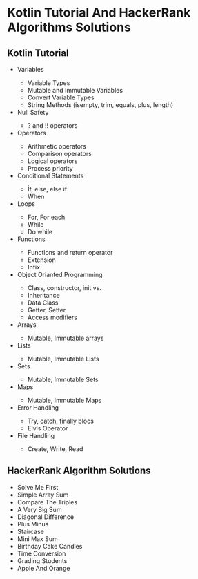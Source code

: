 # Kotlin Tutorial And HackerRank Algorithms Solutions

## Kotlin Tutorial
<ul>
  <li>Variables </li>
  <ul>
    <li>Variable Types</li>
    <li>Mutable and Immutable Variables</li>
    <li>Convert Variable Types</li>
    <li>String Methods (isempty, trim, equals, plus, length)</li>
  </ul>
  <li>Null Safety</li>
  <ul>
    <li>? and !! operators</li>
  </ul>
  <li>Operators</li>
  <ul>
    <li>Arithmetic operators</li>
    <li>Comparison operators</li>
    <li>Logical operators</li>
    <li>Process priority</li>
  </ul>
  <li>Conditional Statements</li>
  <ul>
    <li>İf, else, else if</li>
    <li>When</li>
  </ul>
  <li>Loops</li>
  <ul>
    <li>For, For each</li>
    <li>While</li>
    <li>Do while</li>
  </ul>
  <li>Functions</li>
  <ul>
    <li>Functions and return operator</li>
    <li>Extension</li>
    <li>Infix</li>
  </ul>
  <li>Object Orianted Programming</li>
  <ul>
    <li>Class, constructor, init vs.</li>
    <li>Inheritance</li>
    <li>Data Class</li>
    <li>Getter, Setter</li>
    <li>Access modifiers</li> 
  </ul>
  <li>Arrays</li>
  <ul>
    <li>Mutable, Immutable arrays</li>
  </ul>
  <li>Lists</li>
  <ul>
    <li>Mutable, Immutable Lists</li>
  </ul>
  <li>Sets</li>
  <ul>
    <li>Mutable, Immutable Sets</li>
  </ul>
  <li>Maps</li>
  <ul>
    <li>Mutable, Immutable Maps</li>
  </ul>
  <li>Error Handling</li>
  <ul>
    <li>Try, catch, finally blocs</li>
    <li>Elvis Operator</li>
  </ul>
  <li>File Handling</li>
  <ul>
    <li>Create, Write, Read</li>
  </ul>
</ul>

## HackerRank Algorithm Solutions

<ul>
  <li>Solve Me First</li>
  <li>Simple Array Sum</li>
  <li>Compare The Triples</li>
  <li>A Very Big Sum</li>
  <li>Diagonal Difference</li>
  <li>Plus Minus</li>
  <li>Staircase</li>
  <li>Mini Max Sum</li>
  <li>Birthday Cake Candles</li>
  <li>Time Conversion</li>
  <li>Grading Students</li>
  <li>Apple And Orange</li>
</ul>

